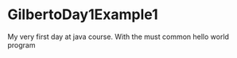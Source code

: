 # GilbertoDay1Example1
 My very first day at java course. With the must common hello world program
 
